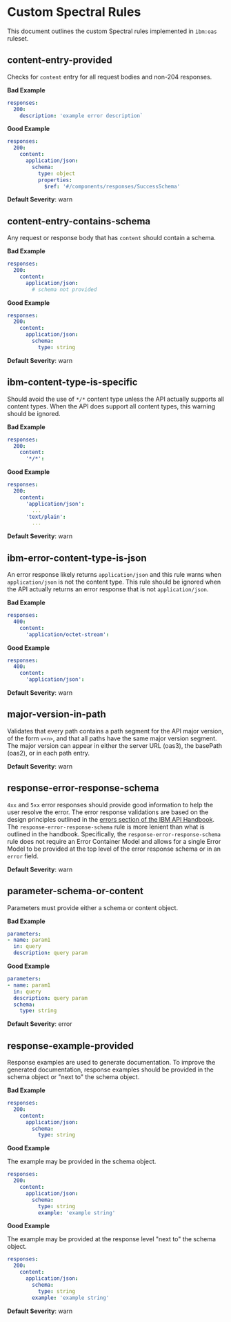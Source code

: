 # Custom Spectral Rules

This document outlines the custom Spectral rules implemented in `ibm:oas` ruleset.

## content-entry-provided

Checks for `content` entry for all request bodies and non-204 responses.

**Bad Example**

```yaml
responses:
  200:
    description: 'example error description`
```

**Good Example**

```yaml
responses:
  200:
    content:
      application/json:
        schema:
          type: object
          properties:
            $ref: '#/components/responses/SuccessSchema'
```

**Default Severity**: warn

## content-entry-contains-schema

Any request or response body that has `content` should contain a schema.

**Bad Example**

```yaml
responses:
  200:
    content:
      application/json:
        # schema not provided
```

**Good Example**

```yaml
responses:
  200:
    content:
      application/json:
        schema:
          type: string
```

**Default Severity**: warn

## ibm-content-type-is-specific

Should avoid the use of `*/*` content type unless the API actually supports all content types. When the API does support all content types, this warning should be ignored.

**Bad Example**

```yaml
responses:
  200:
    content:
      '*/*':
```

**Good Example**

```yaml
responses:
  200:
    content:
      'application/json':
        ...
      'text/plain':
        ...
```

**Default Severity**: warn

## ibm-error-content-type-is-json

An error response likely returns `application/json` and this rule warns when `application/json` is not the content type. This rule should be ignored when the API actually returns an error response that is not `application/json`.

**Bad Example**

```yaml
responses:
  400:
    content:
      'application/octet-stream':
```

**Good Example**

```yaml
responses:
  400:
    content:
      'application/json':
```

**Default Severity**: warn

## major-version-in-path

Validates that every path contains a path segment for the API major version, of the form `v<n>`, and that all paths have the same major version segment. The major version can appear in either the server URL (oas3), the basePath (oas2), or in each path entry.

**Default Severity**: warn

## response-error-response-schema

`4xx` and `5xx` error responses should provide good information to help the user resolve the error. The error response validations are based on the design principles outlined in the [errors section of the IBM API Handbook](https://cloud.ibm.com/docs/api-handbook?topic=api-handbook-errors). The `response-error-response-schema` rule is more lenient than what is outlined in the handbook. Specifically, the `response-error-response-schema` rule does not require an Error Container Model and allows for a single Error Model to be provided at the top level of the error response schema or in an `error` field.

**Default Severity**: warn

## parameter-schema-or-content

Parameters must provide either a schema or content object.

**Bad Example**

```yaml
parameters:
- name: param1
  in: query
  description: query param
```

**Good Example**

```yaml
parameters:
- name: param1
  in: query
  description: query param
  schema:
    type: string
```

**Default Severity**: error

## response-example-provided

Response examples are used to generate documentation. To improve the generated documentation, response examples should be provided in the schema object or "next to" the schema object.

**Bad Example**

```yaml
responses:
  200:
    content:
      application/json:
        schema:
          type: string
```

**Good Example**

The example may be provided in the schema object.

```yaml
responses:
  200:
    content:
      application/json:
        schema:
          type: string
          example: 'example string'
```

**Good Example**

The example may be provided at the response level "next to" the schema object.

```yaml
responses:
  200:
    content:
      application/json:
        schema:
          type: string
        example: 'example string'
```

**Default Severity**: warn
